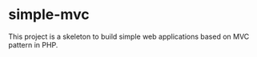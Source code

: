 # simple-mvc
This project is a skeleton to build simple web applications based on MVC pattern in PHP.
